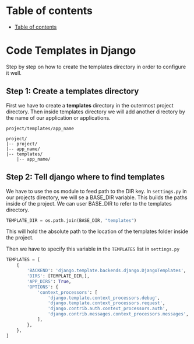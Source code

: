 # Table of contents
- [Table of contents](#table-of-contents)

# Code Templates in Django 
Step by step on how to create the templates directory in order to configure it well. 

## Step 1: Create a templates directory 
First we have to create a **templates** directory in the outermost project directory. Then inside templates directory we will add another directory by the name of our application or applications.

`project/templates/app_name`

```
project/
|-- project/
|-- app_name/
|-- templates/
    |-- app_name/
```

## Step 2: Tell django where to find templates 
We have to use the os module to feed path to the DIR key. In `settings.py` in our projects directory, we will se a BASE_DIR variable. This builds the paths inside of the project. We can user BASE_DIR to refer to the templates directory. 

```python
TEMPLATE_DIR = os.path.join(BASE_DIR, "templates")
```
This will hold the absolute path to the location of the templates folder inside the project. 

Then we have to specify this variable in the `TEMPLATES` list in `settings.py`

```python
TEMPLATES = [
    {
        'BACKEND': 'django.template.backends.django.DjangoTemplates',
        'DIRS': [TEMPLATE_DIR,],
        'APP_DIRS': True,
        'OPTIONS': {
            'context_processors': [
                'django.template.context_processors.debug',
                'django.template.context_processors.request',
                'django.contrib.auth.context_processors.auth',
                'django.contrib.messages.context_processors.messages',
            ],
        },
    },
]
```